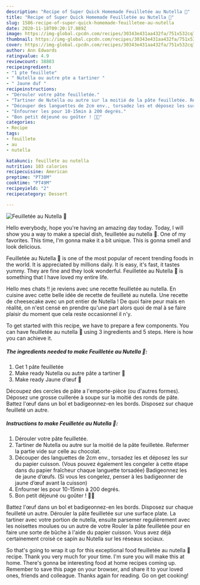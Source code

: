```yaml
---
description: "Recipe of Super Quick Homemade Feuilletée au Nutella 🍫"
title: "Recipe of Super Quick Homemade Feuilletée au Nutella 🍫"
slug: 1586-recipe-of-super-quick-homemade-feuilletee-au-nutella
date: 2020-11-18T09:20:17.089Z
image: https://img-global.cpcdn.com/recipes/30343e431aa432fa/751x532cq70/feuilletee-au-nutella-🍫-photo-principale-de-la-recette.jpg
thumbnail: https://img-global.cpcdn.com/recipes/30343e431aa432fa/751x532cq70/feuilletee-au-nutella-🍫-photo-principale-de-la-recette.jpg
cover: https://img-global.cpcdn.com/recipes/30343e431aa432fa/751x532cq70/feuilletee-au-nutella-🍫-photo-principale-de-la-recette.jpg
author: Ann Edwards
ratingvalue: 4.9
reviewcount: 38803
recipeingredient:
- "1 pte feuillete"
- " Nutella ou autre pte a tartiner "
- " Jaune duf "
recipeinstructions:
- "Dérouler votre pâte feuilletée."
- "Tartiner de Nutella ou autre sur la moitié de la pâte feuilletée. Refermer la partie vide sur celle au chocolat."
- "Découper des languettes de 2cm env., torsadez les et déposez les sur du papier cuisson. (Vous pouvez également les congeler à cette étape dans du papier fraîcheur chaque languette torsadée) Badigeonnez les de jaune d’œufs. (Si vous les congelez, penser à les badigeonner de jaune d’œuf avant la cuisson)"
- "Enfourner les pour 10-15min à 200 degrés."
- "Bon petit déjeuné ou goûter ! 🤤🍫"
categories:
- Recipe
tags:
- feuillete
- au
- nutella

katakunci: feuillete au nutella 
nutrition: 103 calories
recipecuisine: American
preptime: "PT38M"
cooktime: "PT49M"
recipeyield: "2"
recipecategory: Dessert

---
```



![Feuilletée au Nutella 🍫](https://img-global.cpcdn.com/recipes/30343e431aa432fa/751x532cq70/feuilletee-au-nutella-🍫-photo-principale-de-la-recette.jpg)

Hello everybody, hope you're having an amazing day today. Today, I will show you a way to make a special dish, feuilletée au nutella 🍫. One of my favorites. This time, I'm gonna make it a bit unique. This is gonna smell and look delicious.

Feuilletée au Nutella 🍫 is one of the most popular of recent trending foods in the world. It is appreciated by millions daily. It is easy, it's fast, it tastes yummy. They are fine and they look wonderful. Feuilletée au Nutella 🍫 is something that I have loved my entire life.

Hello mes chats !! je reviens avec une recette feuilletée au nutella. En cuisine avec cette belle idée de recette de feuilleté au nutella. Une recette de cheesecake avec un pot entier de Nutella ! De quoi faire peur mais en réalité, on n&#39;est censé en prendre qu&#39;une part alors quoi de mal à se faire plaisir du moment que cela reste occasionnel il n&#39;y.


To get started with this recipe, we have to prepare a few components. You can have feuilletée au nutella 🍫 using 3 ingredients and 5 steps. Here is how you can achieve it.

<!--inarticleads1-->

##### The ingredients needed to make Feuilletée au Nutella 🍫:

1. Get 1 pâte feuilletée
1. Make ready  Nutella ou autre pâte a tartiner 🍫
1. Make ready  Jaune d’œuf 🥚


Découpez des cercles de pâte a l&#39;emporte-pièce (ou d&#39;autres formes). Déposez une grosse cuillerée à soupe sur la moitié des ronds de pâte. Battez l&#39;œuf dans un bol et badigeonnez-en les bords. Disposez sur chaque feuilleté un autre. 

<!--inarticleads2-->

##### Instructions to make Feuilletée au Nutella 🍫:

1. Dérouler votre pâte feuilletée.
1. Tartiner de Nutella ou autre sur la moitié de la pâte feuilletée. Refermer la partie vide sur celle au chocolat.
1. Découper des languettes de 2cm env., torsadez les et déposez les sur du papier cuisson. (Vous pouvez également les congeler à cette étape dans du papier fraîcheur chaque languette torsadée) Badigeonnez les de jaune d’œufs. (Si vous les congelez, penser à les badigeonner de jaune d’œuf avant la cuisson)
1. Enfourner les pour 10-15min à 200 degrés.
1. Bon petit déjeuné ou goûter ! 🤤🍫


Battez l&#39;œuf dans un bol et badigeonnez-en les bords. Disposez sur chaque feuilleté un autre. Dérouler la pâte feuilletée sur une surface plate. La tartiner avec votre portion de nutella, ensuite parsemer regulièrement avec les noisettes moulues ou un autre de votre Rouler la pâte feuilletée pour en faire une sorte de bûche à l&#39;aide du papier cuisson. Vous avez déjà certainement croisé ce sapin au Nutella sur les réseaux sociaux. 

So that's going to wrap it up for this exceptional food feuilletée au nutella 🍫 recipe. Thank you very much for your time. I'm sure you will make this at home. There's gonna be interesting food at home recipes coming up. Remember to save this page on your browser, and share it to your loved ones, friends and colleague. Thanks again for reading. Go on get cooking!
